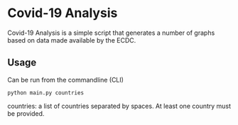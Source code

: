 Covid-19 Analysis
=================
Covid-19 Analysis is a simple script that generates a number of graphs based on data made available by the ECDC.

Usage
-----
Can be run from the commandline (CLI)
    
    python main.py countries
    
countries: a list of countries separated by spaces. At least one country must be provided.